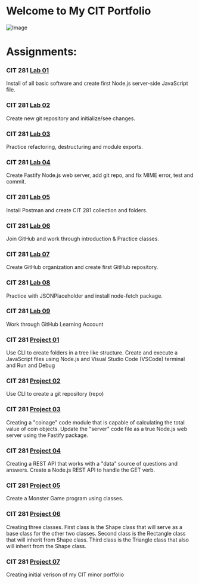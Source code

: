 # Welcome to My CIT Portfolio

![Image](https://images.unsplash.com/photo-1461749280684-dccba630e2f6?ixid=MnwxMjA3fDB8MHxwaG90by1wYWdlfHx8fGVufDB8fHx8&ixlib=rb-1.2.1&auto=format&fit=crop&w=1350&q=80)

# Assignments:

### CIT 281 [Lab 01](https://uo-cit-anthonyhudson.github.io/cit281-lab01/)

Install of all basic software and create first Node.js server-side JavaScript file. 

### CIT 281 [Lab 02](https://uo-cit-anthonyhudson.github.io/cit182-lab02/)

Create new git repository and initialize/see changes. 


### CIT 281 [Lab 03](https://uo-cit-anthonyhudson.github.io/cit281-lab03/)

Practice refactoring, destructuring and module exports. 

### CIT 281 [Lab 04](https://uo-cit-anthonyhudson.github.io/cit281-lab04/)

Create Fastify Node.js web server, add git repo, and fix MIME error, test and commit. 

### CIT 281 [Lab 05](https://uo-cit-anthonyhudson.github.io/cit281-lab05/)

Install Postman and create CIT 281 collection and folders. 

### CIT 281 [Lab 06](https://uo-cit-anthonyhudson.github.io/cit281-lab06/)

Join GitHub and work through introduction & Practice classes. 

### CIT 281 [Lab 07](https://uo-cit-anthonyhudson.github.io/cit281-lab07-proj7-/)

Create GitHub organization and create first GitHub repository. 

### CIT 281 [Lab 08](https://uo-cit-anthonyhudson.github.io/cit281-lab08/)

Practice with JSONPlaceholder and install node-fetch package. 

### CIT 281 [Lab 09](https://uo-cit-anthonyhudson.github.io/cit281-lab09/)

Work through GitHub Learning Account


### CIT 281 [Project 01](https://uo-cit-anthonyhudson.github.io/cit281-p01/)

Use CLI to create folders in a tree like structure. Create and execute a JavaScript files using Node.js and Visual Studio Code (VSCode) terminal and Run and Debug

### CIT 281 [Project 02](https://uo-cit-anthonyhudson.github.io/cit281-p02/)

Use CLI to create a git repository (repo)

### CIT 281 [Project 03](https://uo-cit-anthonyhudson.github.io/cit281-p03/)

Creating a "coinage" code module that is capable of calculating the total value of coin objects. Update the "server" code file as a true Node.js web server using the Fastify package.

### CIT 281 [Project 04](https://uo-cit-anthonyhudson.github.io/cit128-p04/)

Creating a REST API that works with a "data" source of questions and answers. Create a Node.js REST API to handle the GET verb. 

### CIT 281 [Project 05](https://uo-cit-anthonyhudson.github.io/cit281-p05/)

Create a Monster Game program using classes. 

### CIT 281 [Project 06](https://uo-cit-anthonyhudson.github.io/cit281-p06/)

Creating three classes. First class is the Shape class that will serve as a base class for the other two classes. Second class is the Rectangle class that will inherit from Shape class. Third class is the Triangle class that also will inherit from the Shape class.

### CIT 281 [Project 07](https://uo-cit-anthonyhudson.github.io/cit281-p07/)

Creating initial verison of my CIT minor portfolio
